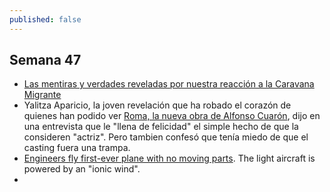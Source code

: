 ```yaml
---
published: false
---
```

## Semana 47


- [Las mentiras y verdades reveladas por nuestra reacción a la Caravana Migrante](https://www.huffingtonpost.com.mx/alberto-hernandez-armendariz/las-mentiras-y-verdades-reveladas-por-nuestra-reaccion-a-la-caravana-migrante_a_23588531/)
- Yalitza Aparicio, la joven revelación que ha robado el corazón de quienes han podido ver [Roma, la nueva obra de Alfonso Cuarón](http://www.milenio.com/espectaculos/cine/miedo-trampa-yalitza-aparicio-casting-roma), dijo en una entrevista que le "llena de felicidad" el simple hecho de que la consideren "actriz". Pero tambien confesó que tenía miedo de que el casting fuera una trampa.
- [Engineers fly first-ever plane with no moving parts](https://techxplore.com/news/2018-11-first-ever-plane.html). The light aircraft is powered by an "ionic wind".
- 
